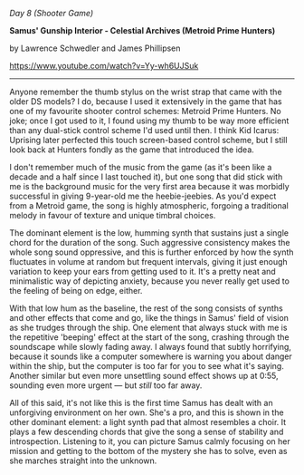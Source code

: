 _Day 8 (Shooter Game)_

**Samus' Gunship Interior - Celestial Archives (Metroid Prime Hunters)**

by Lawrence Schwedler and James Phillipsen

https://www.youtube.com/watch?v=Yy-wh6UJSuk

******

Anyone remember the thumb stylus on the wrist strap that came with the older DS models? I do, because I used it extensively in the game that has one of my favourite shooter control schemes: Metroid Prime Hunters. No joke; once I got used to it, I found using my thumb to be way more efficient than any dual-stick control scheme I'd used until then. I think Kid Icarus: Uprising later perfected this touch screen-based control scheme, but I still look back at Hunters fondly as the game that introduced the idea.

I don't remember much of the music from the game (as it's been like a decade and a half since I last touched it), but one song that did stick with me is the background music for the very first area because it was morbidly successful in giving 9-year-old me the heebie-jeebies. As you'd expect from a Metroid game, the song is highly atmospheric, forgoing a traditional melody in favour of texture and unique timbral choices.

The dominant element is the low, humming synth that sustains just a single chord for the duration of the song. Such aggressive consistency makes the whole song sound oppressive, and this is further enforced by how the synth fluctuates in volume at random but frequent intervals, giving it just enough variation to keep your ears from getting used to it. It's a pretty neat and minimalistic way of depicting anxiety, because you never really get used to the feeling of being on edge, either.

With that low hum as the baseline, the rest of the song consists of synths and other effects that come and go, like the things in Samus' field of vision as she trudges through the ship. One element that always stuck with me is the repetitive 'beeping' effect at the start of the song, crashing through the soundscape while slowly fading away. I always found that subtly horrifying, because it sounds like a computer somewhere is warning you about danger within the ship, but the computer is too far for you to see what it's saying. Another similar but even more unsettling sound effect shows up at 0:55, sounding even more urgent ― but _still_ too far away.

All of this said, it's not like this is the first time Samus has dealt with an unforgiving environment on her own. She's a pro, and this is shown in the other dominant element: a light synth pad that almost resembles a choir. It plays a few descending chords that give the song a sense of stability and introspection. Listening to it, you can picture Samus calmly focusing on her mission and getting to the bottom of the mystery she has to solve, even as she marches straight into the unknown.
